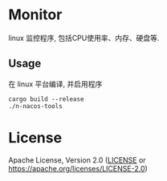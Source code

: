 # Monitor
linux 监控程序, 包括CPU使用率、内存、硬盘等.

## Usage
在 linux 平台编译, 并启用程序

```shell
cargo build --release
./n-nacos-tools
```

# License
Apache License, Version 2.0 ([LICENSE](LICENSE) or https://apache.org/licenses/LICENSE-2.0)

